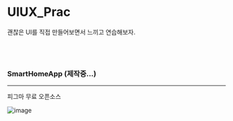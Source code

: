 # UIUX_Prac

괜찮은 UI를 직접 만들어보면서 느끼고 연습해보자.
<br/>
<br/>
<br/>
<br/>



### SmartHomeApp (제작중...)
---
피그마 무료 오픈소스

![image](https://user-images.githubusercontent.com/113953473/221785555-94ceba9d-b3cc-43cc-9f8b-5bf1a92c2a84.png)
